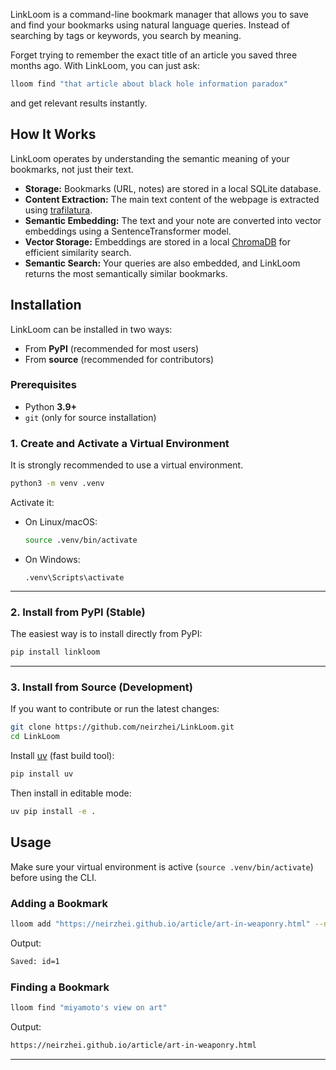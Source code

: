 
LinkLoom is a command-line bookmark manager that allows you to save and find your bookmarks using natural language queries. Instead of searching by tags or keywords, you search by meaning.

Forget trying to remember the exact title of an article you saved three months ago. With LinkLoom, you can just ask:

```bash
lloom find "that article about black hole information paradox"
```

and get relevant results instantly.

## How It Works

LinkLoom operates by understanding the semantic meaning of your bookmarks, not just their text.

* **Storage:** Bookmarks (URL, notes) are stored in a local SQLite database.
* **Content Extraction:** The main text content of the webpage is extracted using [trafilatura](https://github.com/adbar/trafilatura).
* **Semantic Embedding:** The text and your note are converted into vector embeddings using a SentenceTransformer model.
* **Vector Storage:** Embeddings are stored in a local [ChromaDB](https://www.trychroma.com/) for efficient similarity search.
* **Semantic Search:** Your queries are also embedded, and LinkLoom returns the most semantically similar bookmarks.


## Installation

LinkLoom can be installed in two ways:

* From **PyPI** (recommended for most users)
* From **source** (recommended for contributors)

### Prerequisites

* Python **3.9+**
* `git` (only for source installation)

### 1. Create and Activate a Virtual Environment

It is strongly recommended to use a virtual environment.

```bash
python3 -m venv .venv
```

Activate it:

* On Linux/macOS:

  ```bash
  source .venv/bin/activate
  ```
* On Windows:

  ```
  .venv\Scripts\activate
  ```

---

### 2. Install from PyPI (Stable)

The easiest way is to install directly from PyPI:

```bash
pip install linkloom
```

---

### 3. Install from Source (Development)

If you want to contribute or run the latest changes:

```bash
git clone https://github.com/neirzhei/LinkLoom.git
cd LinkLoom
```

Install [uv](https://github.com/astral-sh/uv) (fast build tool):

```bash
pip install uv
```

Then install in editable mode:

```bash
uv pip install -e .
```



## Usage

Make sure your virtual environment is active (`source .venv/bin/activate`) before using the CLI.

### Adding a Bookmark

```bash
lloom add "https://neirzhei.github.io/article/art-in-weaponry.html" --note "might check out miyamoto musashi's book"
```

Output:

```bash
Saved: id=1
```

### Finding a Bookmark

```bash
lloom find "miyamoto's view on art"
```

Output:

```bash
https://neirzhei.github.io/article/art-in-weaponry.html
```
---
